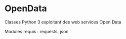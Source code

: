 # OpenData

Classes Python 3 exploitant des web services Open Data

Modules requis : requests, json

